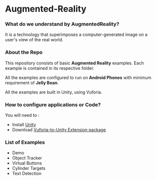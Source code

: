 # Augmented-Reality
### What do we understand by AugmentedReality?
It is a technology that superimposes a computer-generated image on a user's view of the real world.

### About the Repo
This repository consists of basic **Augmented Reality** examples.
Each example is contained in its respective folder.

All the examples are configured to run on **Android Phones** with minimum requirement of **Jelly Bean**.

All the examples are built in Unity, using Vuforia.

### How to configure applications or Code?
You will need to :

  * Install [Unity](https://unity3d.com/get-unity/download)
  * Download [Vuforia-to-Unity Extension package](https://developer.vuforia.com/downloads/sdk)
  
  
### List of Examples

- Demo
- Object Tracker
- Virtual Buttons
- Cylinder Targets
- Text Detection
